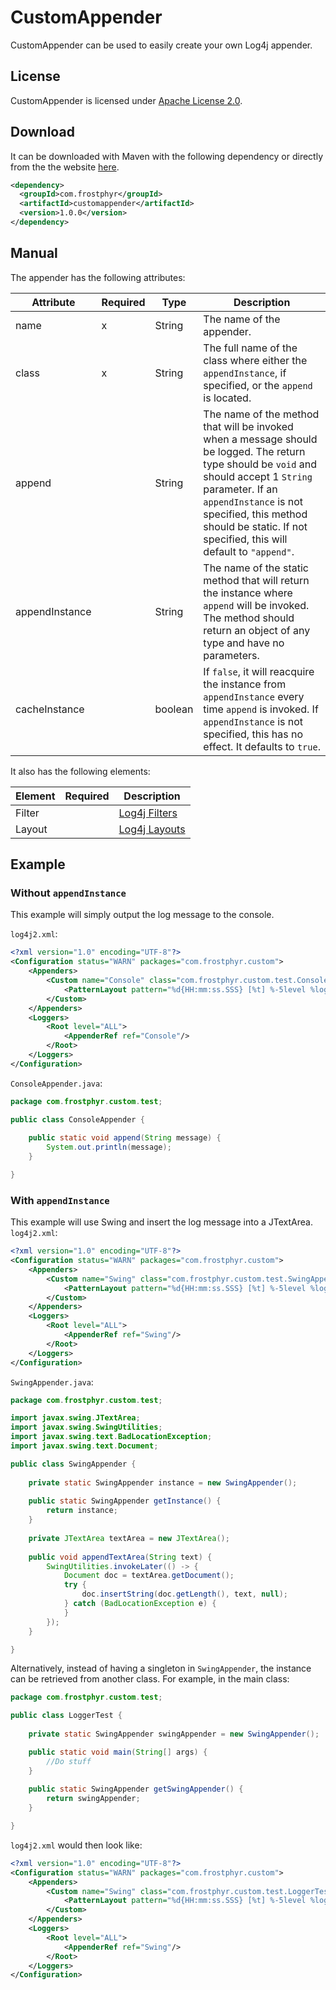 # CustomAppender

CustomAppender can be used to easily create your own Log4j appender.

## License

CustomAppender is licensed under [Apache License 2.0](https://www.apache.org/licenses/LICENSE-2.0).

## Download

It can be downloaded with Maven with the following dependency or directly from the the website [here](http://frostphyr.com/custom-appender).

```xml
<dependency>
  <groupId>com.frostphyr</groupId>
  <artifactId>customappender</artifactId>
  <version>1.0.0</version>
</dependency>
```

## Manual

The appender has the following attributes:

| Attribute | Required | Type | Description |
| --- | --- | --- | --- |
| name | x | String | The name of the appender. |
| class | x | String | The full name of the class where either the `appendInstance`, if specified, or the `append` is located. |
| append | | String | The name of the method that will be invoked when a message should be logged. The return type should be `void` and should accept 1 `String` parameter. If an `appendInstance` is not specified, this method should be static. If not specified, this will default to `"append"`. |
| appendInstance | | String | The name of the static method that will return the instance where `append` will be invoked. The method should return an object of any type and have no parameters. |
| cacheInstance | | boolean | If `false`, it will reacquire the instance from `appendInstance` every time `append` is invoked. If `appendInstance` is not specified, this has no effect. It defaults to `true`. |

It also has the following elements:

| Element | Required | Description |
| --- | --- | --- |
| Filter | | [Log4j Filters](https://logging.apache.org/log4j/2.0/manual/filters.html) |
| Layout | | [Log4j Layouts](https://logging.apache.org/log4j/2.x/manual/layouts.html) |

## Example

### Without `appendInstance`

This example will simply output the log message to the console.

`log4j2.xml`:
```xml
<?xml version="1.0" encoding="UTF-8"?>
<Configuration status="WARN" packages="com.frostphyr.custom">
	<Appenders>
		<Custom name="Console" class="com.frostphyr.custom.test.ConsoleAppender">
			<PatternLayout pattern="%d{HH:mm:ss.SSS} [%t] %-5level %logger{36} - %msg%n"/>
		</Custom>
	</Appenders>
	<Loggers>
		<Root level="ALL">
			<AppenderRef ref="Console"/>
		</Root>
	</Loggers>
</Configuration>
```

`ConsoleAppender.java`:

```java
package com.frostphyr.custom.test;

public class ConsoleAppender {
	
	public static void append(String message) {
		System.out.println(message);
	}

}
```

### With `appendInstance`

This example will use Swing and insert the log message into a JTextArea.
`log4j2.xml`:

```xml
<?xml version="1.0" encoding="UTF-8"?>
<Configuration status="WARN" packages="com.frostphyr.custom">
	<Appenders>
		<Custom name="Swing" class="com.frostphyr.custom.test.SwingAppender" append="appendTextArea" appendInstance="getInstance">
			<PatternLayout pattern="%d{HH:mm:ss.SSS} [%t] %-5level %logger{36} - %msg%n"/>
		</Custom>
	</Appenders>
	<Loggers>
		<Root level="ALL">
			<AppenderRef ref="Swing"/>
		</Root>
	</Loggers>
</Configuration>
```

`SwingAppender.java`:
```java
package com.frostphyr.custom.test;

import javax.swing.JTextArea;
import javax.swing.SwingUtilities;
import javax.swing.text.BadLocationException;
import javax.swing.text.Document;

public class SwingAppender {
	
	private static SwingAppender instance = new SwingAppender();
	
	public static SwingAppender getInstance() {
		return instance;
	}
	
	private JTextArea textArea = new JTextArea();
	
	public void appendTextArea(String text) {
		SwingUtilities.invokeLater(() -> {
			Document doc = textArea.getDocument();
			try {
				doc.insertString(doc.getLength(), text, null);
			} catch (BadLocationException e) {
			}
		});
	}

}

```

Alternatively, instead of having a singleton in `SwingAppender`, the instance can be retrieved from another class. For example, in the main class:

```java
package com.frostphyr.custom.test;

public class LoggerTest {
	
	private static SwingAppender swingAppender = new SwingAppender();

	public static void main(String[] args) {
		//Do stuff
	}
	
	public static SwingAppender getSwingAppender() {
		return swingAppender;
	}

}
```

`log4j2.xml` would then look like:

```xml
<?xml version="1.0" encoding="UTF-8"?>
<Configuration status="WARN" packages="com.frostphyr.custom">
	<Appenders>
		<Custom name="Swing" class="com.frostphyr.custom.test.LoggerTest" append="appendTextArea" appendInstance="getSwingAppender">
			<PatternLayout pattern="%d{HH:mm:ss.SSS} [%t] %-5level %logger{36} - %msg%n"/>
		</Custom>
	</Appenders>
	<Loggers>
		<Root level="ALL">
			<AppenderRef ref="Swing"/>
		</Root>
	</Loggers>
</Configuration>
```